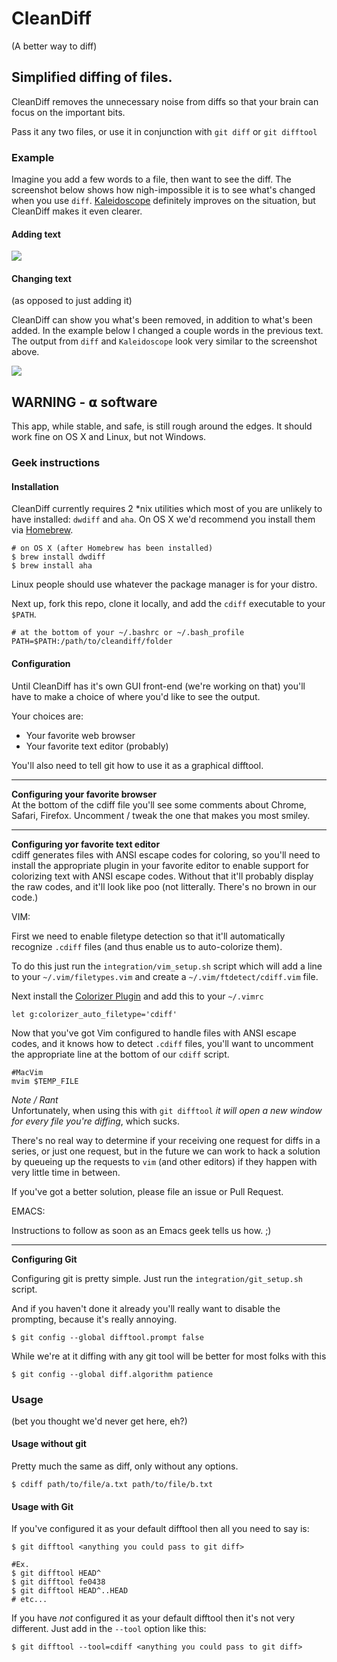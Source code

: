 # CleanDiff
(A better way to diff)

## Simplified diffing of files.
CleanDiff removes the unnecessary noise from diffs so that your brain can focus
on the important bits.

Pass it any two files, or use it in conjunction with `git diff` or `git difftool`

### Example
Imagine you add a few words to a file, then want to see the diff. The screenshot
below shows how nigh-impossible it is to see what's changed when you use `diff`.
[Kaleidoscope](http://www.kaleidoscopeapp.com/) definitely improves on the situation, but CleanDiff makes it even clearer.

#### Adding text

<div width="90%">
	<img src="https://raw.githubusercontent.com/masukomi/cleandiff/screenshots/screenshots/adding_words_comparison.png" style="max-width: 100%;" />
</div>

#### Changing text 
(as opposed to just adding it)

CleanDiff can show you what's been removed, in addition to what's been added. In
the example below I changed a couple words in the previous text. The output from
`diff` and `Kaleidoscope` look very similar to the screenshot above.

<div width="90%">
	<img src="https://raw.githubusercontent.com/masukomi/cleandiff/screenshots/screenshots/changing_words.png" style="max-width: 100%;" />
</div>

## **WARNING - 𝝰 software**
This app, while stable, and safe, is still rough around the edges. It should work fine on OS X and Linux, but not Windows.

### Geek instructions
#### Installation

CleanDiff currently requires 2 *nix utilities which most of you are unlikely to have installed: `dwdiff` and `aha`. On OS X we'd recommend you install them via [Homebrew](http://brew.sh). 

	# on OS X (after Homebrew has been installed)
	$ brew install dwdiff
	$ brew install aha
	
Linux people should use whatever the package manager is for your distro.
	
Next up, fork this repo, clone it locally, and add the `cdiff` executable to your `$PATH`.

	# at the bottom of your ~/.bashrc or ~/.bash_profile
	PATH=$PATH:/path/to/cleandiff/folder


#### Configuration
Until CleanDiff has it's own GUI front-end (we're working on that) you'll have to make a choice of where you'd like to see the output.

Your choices are:
* Your favorite web browser
* Your favorite text editor (probably)

You'll also need to tell git how to use it as a graphical difftool.

-----------------------------------------------------------------------

**Configuring your favorite browser**  
At the bottom of the cdiff file you'll see some comments about Chrome, Safari, Firefox. Uncomment / tweak the one that makes you most smiley.

-----------------------------------------------------------------------

**Configuring yor favorite text editor**  
cdiff generates files with ANSI escape codes for coloring, so you'll need to install the appropriate plugin in your favorite editor to enable support for colorizing text with ANSI escape codes. Without that it'll probably display the raw codes, and it'll look like poo (not litterally. There's no brown in our code.)

VIM:  

First we need to enable filetype detection so that it'll automatically recognize `.cdiff` files (and thus enable us to auto-colorize them).

To do this just run the `integration/vim_setup.sh` script which will
add a line to your `~/.vim/filetypes.vim` and create a `~/.vim/ftdetect/cdiff.vim` file.
	
Next install the [Colorizer Plugin](https://github.com/chrisbra/Colorizer) and add this to your `~/.vimrc`

	let g:colorizer_auto_filetype='cdiff'
	
Now that you've got Vim configured to handle files with ANSI escape codes, and it knows how to detect `.cdiff` files, you'll want to uncomment the appropriate line at the bottom of our `cdiff` script. 

	#MacVim
	mvim $TEMP_FILE

*Note / Rant*  
Unfortunately, when using this with `git difftool` *it will open a new window 
for every file you're diffing*, which sucks. 

There's no real way to determine if your receiving one request for diffs in a series, or just one request, but in the future we can work to hack a solution by queueing up the requests to `vim` (and other editors) if they happen with very little time in between. 

If you've got a better solution, please file an issue or Pull Request.


EMACS:

Instructions to follow as soon as an Emacs geek tells us how. ;)

-----------------------------------------------------------------------

**Configuring Git**  

Configuring git is pretty simple. Just run the `integration/git_setup.sh` script.

And if you haven't done it already you'll really want to disable the prompting, because it's really annoying.

	$ git config --global difftool.prompt false

While we're at it diffing with any git tool will be better for most folks with this

	$ git config --global diff.algorithm patience

### Usage
(bet you thought we'd never get here, eh?)

#### Usage without git

Pretty much the same as diff, only without any options.

	$ cdiff path/to/file/a.txt path/to/file/b.txt

#### Usage with Git

If you've configured it as your default difftool then all you need to say is:

	$ git difftool <anything you could pass to git diff>
	
	#Ex.
	$ git difftool HEAD^
	$ git difftool fe0438
	$ git difftool HEAD^..HEAD
	# etc...
	
If you have *not* configured it as your default difftool then it's not very different. Just add in the `--tool` option like this:

	$ git difftool --tool=cdiff <anything you could pass to git diff>

